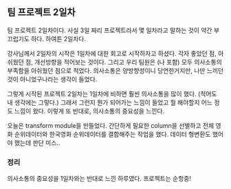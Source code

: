 ## 팀 프로젝트 2일차

팀 프로젝트 2일차이다. 사실 3일 짜리 프로젝트라서 몇 일차라고 말하는 것이 약간 부끄럽기도 하다. 하여튼 2일차다.

강사님께서 2일차의 시작은 1일차에 대한 회고로 시작하자고 하셨다. 각자 좋았던 점, 아쉬웠던 점, 개선방향을 적어보는 것이다. 그리고 우리 팀원은 (나 포함) 모두 의사소통의 부족함을 아쉬웠던 점으로 적었다. 의사소통은 양방향성이니 당연한거지만, 나만 느끼던 것이 아니었구나라는 생각이 들었다.

그렇게 시작된 프로젝트 2일차는 1일차에 비하면 훨씬 의사소통을 많이 했다. (적어도 내 생각에는 그렇다.) 그래서 그런지 뭔가 되어가는 느낌이 들었고 뭘 해야할지 어느 정도 느낌이 왔다. 이렇게 또 반대로, 의사소통의 중요성을 느낀다.

오늘은 transform module을 만들었다. 간단하게 필요한 column을 선별하고 전체 영화 순위데이터와 한국영화 순위데이터를 결합해주는 작업을 했다. 데이터 형변환도 했어야 했는데 판단 미스..

### 정리

의사소통의 중요성을 1일차와는 반대로 느낀 하루였다. 프로젝트는 순항중!
